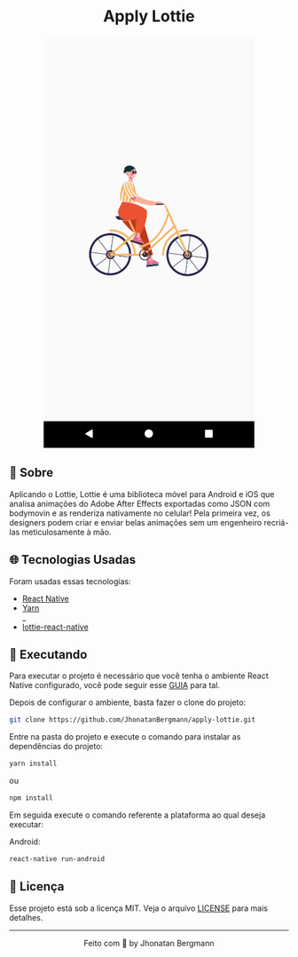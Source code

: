 <h1 align="center">
  Apply Lottie
  <br>
</h1>

<p align="center">
  <img src="screenshot/gif.gif" alt="Demo" >
</p>

## 📅 Sobre

Aplicando o Lottie, Lottie é uma biblioteca móvel para Android e iOS que analisa animações do Adobe After Effects exportadas como JSON com bodymovin e as renderiza nativamente no celular! Pela primeira vez, os designers podem criar e enviar belas animações sem um engenheiro recriá-las meticulosamente à mão.

## 🌐 Tecnologias Usadas
Foram usadas essas tecnologias:

- [React Native](https://reactnative.dev/)
- [Yarn](https://yarnpkg.com/)
<br/>_
- [lottie-react-native](https://github.com/lottie-react-native/lottie-react-native)

## 📱 Executando 

Para executar o projeto é necessário que você tenha o ambiente React Native configurado, você pode seguir esse [GUIA](https://reactnative.dev/docs/environment-setup) para tal.

Depois de configurar o ambiente, basta fazer o clone do projeto:

```sh
git clone https://github.com/JhonatanBergmann/apply-lottie.git
```

Entre na pasta do projeto e execute o comando para instalar as dependências do projeto:

```sh
yarn install
```
ou
```sh
npm install
```

Em seguida execute o comando referente a plataforma ao qual deseja executar:

Android:

```sh
react-native run-android
```

## 📝 Licença

Esse projeto está sob a licença MIT. Veja o arquivo [LICENSE](LICENSE) para mais detalhes.

---

<p align="center">
 Feito com 💜 by Jhonatan Bergmann
</p>
